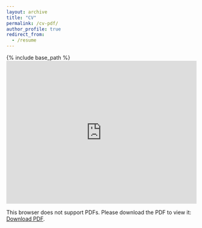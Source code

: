 ```yaml
---
layout: archive
title: "CV"
permalink: /cv-pdf/
author_profile: true
redirect_from:
  - /resume
---
```


{% include base_path %}
   <embed src="https://drive.google.com/viewerng/viewer?embedded=true&url=https://animeshchhotaray.github.io/files/Animesh-CV.pdf" width="500" height="375" type="application/pdf">
        <p>This browser does not support PDFs. Please download the PDF to view it: <a href="https://animeshchhotaray.github.io/files/Animesh-CV.pdf">Download PDF</a>.</p>
    </embed>
